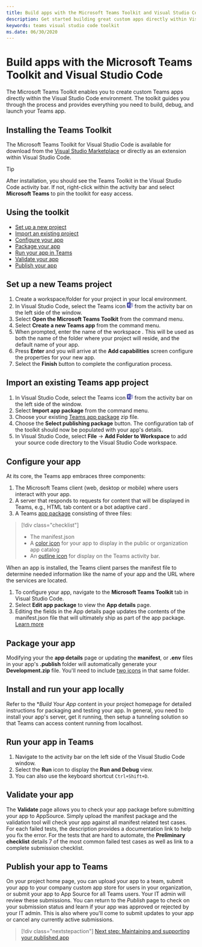 ```yaml
---
title: Build apps with the Microsoft Teams Toolkit and Visual Studio Code
description: Get started building great custom apps directly within Visual Studio Code with the Microsoft Teams Toolkit
keywords: teams visual studio code toolkit
ms.date: 06/30/2020
---
```

# Build apps with the Microsoft Teams Toolkit and Visual Studio Code

The Microsoft Teams Toolkit enables you to create custom Teams apps directly within the Visual Studio Code environment. The toolkit guides you through the process and provides everything you need to build, debug, and launch your Teams app.

## Installing the Teams Toolkit

The Microsoft Teams Toolkit for Visual Studio Code is available for download from the [Visual Studio Marketplace](https://aka.ms/teams-toolkit) or directly as an extension within Visual Studio Code.

> [!TIP]
> After installation, you should see the Teams Toolkit in the Visual Studio Code activity bar. If not, right-click within the activity bar and select **Microsoft Teams** to pin the toolkit for easy access.

## Using the toolkit

- [Set up a new project](#set-up-a-new-teams-project)
- [Import an existing project](#import-an-existing-teams-app-project)
- [Configure your app](#configure-your-app)
- [Package your app](#package-your-app)
- [Run your app in Teams](#run-your-app-in-teams)
- [Validate your app](#validate-your-app)
- [Publish your app](#publish-your-app-to-teams)

## Set up a new Teams project

1. Create a workspace/folder for your project in your local environment.
1. In Visual Studio Code, select the Teams icon ![Teams icon](../assets/icons/favicon-16x16.png) from the activity bar on the left side of the window.
1. Select **Open the Microsoft Teams Toolkit** from the command menu.
1. Select **Create a new Teams app** from the command menu.
1. When prompted, enter the name of the workspace . This will be used as both the name of the folder where your project will reside, and the default name of your app.
1. Press **Enter** and you will arrive at the **Add capabilities** screen configure the properties for your new app.
1. Select the **Finish** button to complete the configuration process.

## Import an existing Teams app project

1. In Visual Studio Code, select the Teams icon ![Teams icon](../assets/icons/favicon-16x16.png) from the activity bar on the left side of the window.
1. Select **Import app package** from the command menu.
1. Choose your existing [Teams app package](../concepts/build-and-test/apps-package.md) zip file.
1. Choose the **Select publishing package** button. The configuration tab of the toolkit should now be populated with your app's details.
1. In Visual Studio Code, select **File** -> **Add Folder to Workspace** to add your source code directory to the Visual Studio Code workspace.

## Configure your app

At its core, the Teams app embraces three components:

  1. The Microsoft Teams client (web, desktop or mobile) where users interact with your app.
  1. A server that responds to requests for content that will be displayed in Teams, e.g., HTML tab content or a bot adaptive card .
  1. A Teams [app package](/concepts/build-and-test/apps-package.md) consisting of three files:

  > [!div class="checklist"]
  >
  > - The manifest.json 
  > - A [color icon](../resources/schema/manifest-schema.md#icons) for your app to display in the public or organization app catalog
 > - An [outline icon](../resources/schema/manifest-schema.md#icons) for display on the Teams activity bar.

When an app is installed, the Teams client parses the manifest file to determine needed information like the name of your app and the URL where the services are located.

1. To configure your app, navigate to the **Microsoft Teams Toolkit** tab in Visual Studio Code.
1. Select **Edit app package** to view the **App details** page.
1. Editing the fields in the App details page updates the contents of the manifest.json file that will ultimately ship as part of the app package. [Learn more](https://aka.ms/teams-toolkit-manifest)

## Package your app

Modifying your the **app details** page or updating the **manifest**, or **.env** files in your app's  **.publish** folder will automatically generate your **Development.zip** file. You'll need to include [two icons](../concepts/build-and-test/apps-package.md#icons) in that same folder.

## Install and run your app locally

Refer to the **Build Your App* content in your project homepage for detailed instructions for packaging and testing your app. In general, you need to install your app's server, get it running, then setup a tunneling solution so that Teams can access content running from localhost.

## Run your app in Teams

1. Navigate to the activity bar on the left side of the Visual Studio Code window.
1. Select the **Run** icon to display the **Run and Debug** view.
1. You can also use the keyboard shortcut `Ctrl+Shift+D`.

## Validate your app

The **Validate** page allows you to check your app package before submitting your app to AppSource. Simply upload the manifest package and the validation tool will check your app against all manifest related test cases. For each failed tests, the description provides a documentation link to help you fix the error. For the tests that are hard to automate, the **Preliminary checklist** details 7 of the most common failed test cases as well as link to a complete submission checklist.

## Publish your app to Teams

On your project home page, you can upload your app to a team, submit your app to your company custom app store for users in your organization, or submit your app to App Source for all Teams users. Your IT admin will review these submissions. You can return to the *Publish* page to check on your submission status and learn if your app was approved or rejected by your IT admin. This is also where you'll come to submit updates to your app or cancel any currently active submissions.

> [!div class="nextstepaction"]
> [Next step: Maintaining and supporting your published app](../concepts/deploy-and-publish/appsource/post-publish/overview.md)